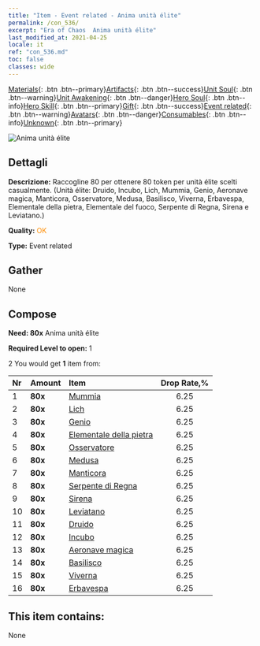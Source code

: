 ```yaml
---
title: "Item - Event related - Anima unità élite"
permalink: /con_536/
excerpt: "Era of Chaos  Anima unità élite"
last_modified_at: 2021-04-25
locale: it
ref: "con_536.md"
toc: false
classes: wide
---
```

 [Materials](/ItemsIT/){: .btn .btn--primary}[Artifacts](/ItemsIT/Artifacts/){: .btn .btn--success}[Unit Soul](/ItemsIT/UnitSoul/){: .btn .btn--warning}[Unit Awakening](/ItemsIT/UnitAwakening/){: .btn .btn--danger}[Hero Soul](/ItemsIT/HeroSoul/){: .btn .btn--info}[Hero Skill](/ItemsIT/HeroSkill/){: .btn .btn--primary}[Gift](/ItemsIT/Gift/){: .btn .btn--success}[Event related](/ItemsIT/Events/){: .btn .btn--warning}[Avatars](/ItemsIT/Avatars/){: .btn .btn--danger}[Consumables](/ItemsIT/Consumables/){: .btn .btn--info}[Unknown](/ItemsIT/Unknown/){: .btn .btn--primary}

 ![Anima unità élite](/images/t/i_10022.png)

## Dettagli
 **Descrizione:** Raccogline 80 per ottenere 80 token per unità élite scelti casualmente. (Unità élite: Druido, Incubo, Lich, Mummia, Genio, Aeronave magica, Manticora, Osservatore, Medusa, Basilisco, Viverna, Erbavespa, Elementale della pietra, Elementale del fuoco, Serpente di Regna, Sirena e Leviatano.)

 **Quality:** <span style="color: #FF8C00">OK</span>

 **Type:** Event related

## Gather

  None

## Compose

 **Need: 80x** Anima unità élite

 **Required Level to open:** 1

 2 You would get **1** item  from:

  | Nr | Amount |     Item    | Drop Rate,% |
  |:---|:-------|:------------|:---------:|
  | 1 |  **80x** | [Mummia](/ItemsIT/unt_215/) | 6.25 | 
  | 2 |  **80x** | [Lich](/ItemsIT/unt_212/) | 6.25 | 
  | 3 |  **80x** | [Genio](/ItemsIT/unt_239/) | 6.25 | 
  | 4 |  **80x** | [Elementale della pietra](/ItemsIT/unt_266/) | 6.25 | 
  | 5 |  **80x** | [Osservatore](/ItemsIT/unt_246/) | 6.25 | 
  | 6 |  **80x** | [Medusa](/ItemsIT/unt_247/) | 6.25 | 
  | 7 |  **80x** | [Manticora](/ItemsIT/unt_249/) | 6.25 | 
  | 8 |  **80x** | [Serpente di Regna](/ItemsIT/unt_276/) | 6.25 | 
  | 9 |  **80x** | [Sirena](/ItemsIT/unt_277/) | 6.25 | 
  | 10 |  **80x** | [Leviatano](/ItemsIT/unt_280/) | 6.25 | 
  | 11 |  **80x** | [Druido](/ItemsIT/unt_206/) | 6.25 | 
  | 12 |  **80x** | [Incubo](/ItemsIT/unt_233/) | 6.25 | 
  | 13 |  **80x** | [Aeronave magica](/ItemsIT/unt_242/) | 6.25 | 
  | 14 |  **80x** | [Basilisco](/ItemsIT/unt_256/) | 6.25 | 
  | 15 |  **80x** | [Viverna](/ItemsIT/unt_258/) | 6.25 | 
  | 16 |  **80x** | [Erbavespa](/ItemsIT/unt_260/) | 6.25 | 


## This item contains:

  None

